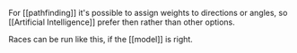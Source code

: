For [[pathfinding]] it's possible to assign weights to directions or angles, so [[Artificial Intelligence]] prefer then rather than other options.

Races can be run like this, if the [[model]] is right.